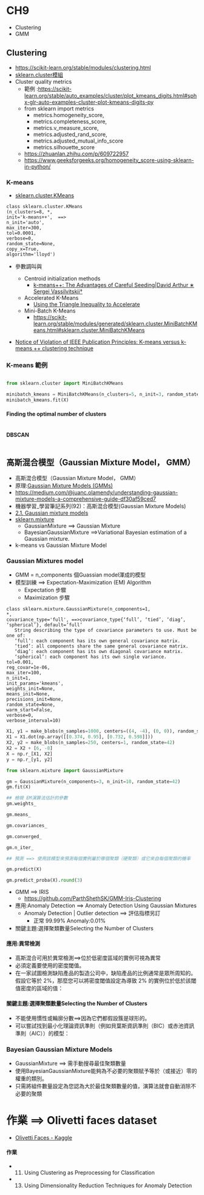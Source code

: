 # CH9
- Clustering
- GMM

## Clustering
- https://scikit-learn.org/stable/modules/clustering.html
- [sklearn.cluster模組](https://scikit-learn.org/stable/api/sklearn.cluster.html)
- Cluster quality metrics
  - 範例 :https://scikit-learn.org/stable/auto_examples/cluster/plot_kmeans_digits.html#sphx-glr-auto-examples-cluster-plot-kmeans-digits-py 
  - from sklearn import metrics
    - metrics.homogeneity_score,
    - metrics.completeness_score,
    - metrics.v_measure_score,
    - metrics.adjusted_rand_score,
    - metrics.adjusted_mutual_info_score
    - metrics.silhouette_score
  - https://zhuanlan.zhihu.com/p/609722957
  - https://www.geeksforgeeks.org/homogeneity_score-using-sklearn-in-python/
### K-means
- [sklearn.cluster.KMeans](https://scikit-learn.org/stable/modules/generated/sklearn.cluster.KMeans.html#sklearn.cluster.KMeans)
```
class sklearn.cluster.KMeans
(n_clusters=8, *,
init='k-means++',  ==>
n_init='auto',
max_iter=300,
tol=0.0001,
verbose=0,
random_state=None,
copy_x=True,
algorithm='lloyd')
```
- 參數調叫與
  - Centroid initialization methods
    - [k-means++: The Advantages of Careful Seeding|David Arthur ∗ Sergei Vassilvitskii†](http://ilpubs.stanford.edu:8090/778/)
  - Accelerated K-Means
    - [Using the Triangle Inequality to Accelerate](https://cdn.aaai.org/ICML/2003/ICML03-022.pdf) 
  - Mini-Batch K-Means
    - https://scikit-learn.org/stable/modules/generated/sklearn.cluster.MiniBatchKMeans.html#sklearn.cluster.MiniBatchKMeans 

- [Notice of Violation of IEEE Publication Principles: K-means versus k-means ++ clustering technique](https://ieeexplore.ieee.org/abstract/document/6199061)

### K-means 範例
```

```
```python
from sklearn.cluster import MiniBatchKMeans

minibatch_kmeans = MiniBatchKMeans(n_clusters=5, n_init=3, random_state=42)
minibatch_kmeans.fit(X)

```

#### Finding the optimal number of clusters
```python

```

#### DBSCAN
```python

```

## 高斯混合模型（Gaussian Mixture Model， GMM）
- 高斯混合模型（Gaussian Mixture Model， GMM）
- 原理:[Gaussian Mixture Models (GMMs)](https://www.datasciencebase.com/unsupervised-ml/probabilistic-models/gausian-mixture-models-gmms)
- https://medium.com/@juanc.olamendy/understanding-gaussian-mixture-models-a-comprehensive-guide-df30af59ced7
- 機器學習_學習筆記系列(92)：高斯混合模型(Gaussian Mixture Models)
- [2.1. Gaussian mixture models](https://scikit-learn.org/stable/modules/mixture.html)
- [sklearn.mixture](https://scikit-learn.org/stable/api/sklearn.mixture.html)
  - GaussianMixture ==> Gaussian Mixture
  - BayesianGaussianMixture ==>Variational Bayesian estimation of a Gaussian mixture.
- k-means vs Gaussian Mixture Model

### Gaussian Mixtures model
- GMM = n_components 個Guassian model渾成的模型
- 模型訓練 ==> Expectation-Maximization (EM) Algorithm
  - Expectation 步驟
  - Maximization 步驟
```
class sklearn.mixture.GaussianMixture(n_components=1,
*,
covariance_type='full', ==>covariance_type{‘full’, ‘tied’, ‘diag’, ‘spherical’}, default=’full’
   String describing the type of covariance parameters to use. Must be one of:
   ‘full’: each component has its own general covariance matrix.
   ‘tied’: all components share the same general covariance matrix.
   ‘diag’: each component has its own diagonal covariance matrix.
   ‘spherical’: each component has its own single variance.
tol=0.001,
reg_covar=1e-06,
max_iter=100,
n_init=1,
init_params='kmeans',
weights_init=None,
means_init=None,
precisions_init=None,
random_state=None,
warm_start=False,
verbose=0,
verbose_interval=10)
```
```python
X1, y1 = make_blobs(n_samples=1000, centers=((4, -4), (0, 0)), random_state=42)
X1 = X1.dot(np.array([[0.374, 0.95], [0.732, 0.598]]))
X2, y2 = make_blobs(n_samples=250, centers=1, random_state=42)
X2 = X2 + [6, -8]
X = np.r_[X1, X2]
y = np.r_[y1, y2]

from sklearn.mixture import GaussianMixture

gm = GaussianMixture(n_components=3, n_init=10, random_state=42)
gm.fit(X)

## 檢視 EM演算法估計的參數
gm.weights_

gm.means_

gm.covariances_

gm.converged_

gm.n_iter_

## 預測 ==> 使用該模型來預測每個實例屬於哪個聚類（硬聚類）或它來自每個聚類的機率

gm.predict(X)

gm.predict_proba(X).round(3)
```
- GMM ==> IRIS
  - https://github.com/ParthShethSK/GMM-Iris-Clustering 
- 應用:Anomaly Detection ==> Anomaly Detection Using Gaussian Mixtures
  - Anomaly Detection | Outlier detection  ==> 評估指標另訂 
    - 正常 99.99%  Anomaly:0.01%
- 關鍵主題:選擇聚類數量Selecting the Number of Clusters


#### 應用:異常檢測
- 高斯混合可用於異常檢測==>位於低密度區域的實例可視為異常
- 必須定義要使用的密度閾值。
- 在一家試圖檢測缺陷產品的製造公司中，缺陷產品的比例通常是眾所周知的。假設它等於 2%，那麼您可以將密度閾值設定為導致 2% 的實例位於低於該閾值密度的區域的值：


#### 關鍵主題:選擇聚類數量Selecting the Number of Clusters
- 不能使用慣性或輪廓分數==>因為它們都假設簇是球形的。
- 可以嘗試找到最小化理論資訊準則（例如貝葉斯資訊準則（BIC）或赤池資訊準則（AIC））的模型：

### Bayesian Gaussian Mixture Models
- GaussianMixture ==> 需手動搜尋最佳聚類數量
- 使用BayesianGaussianMixture能夠為不必要的聚類賦予等於（或接近）零的權重的類別。
- 只需將組件數量設定為您認為大於最佳聚類數量的值，演算法就會自動消除不必要的聚類

# 作業 ==> Olivetti faces dataset
- [Olivetti Faces - Kaggle](https://www.kaggle.com/datasets/sahilyagnik/olivetti-faces)

#### 作業
- 11. Using Clustering as Preprocessing for Classification
- 13. Using Dimensionality Reduction Techniques for Anomaly Detection
